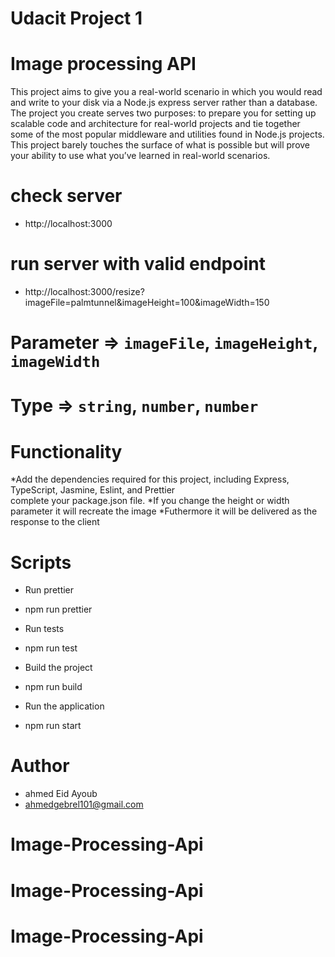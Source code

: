 # Udacit Project 1

# Image processing API

This project aims to give you a real-world scenario in which you would read and write to your disk via a Node.js express server rather than a database. The project you create serves two purposes: to prepare you for setting up scalable code and architecture for real-world projects and tie together some of the most popular middleware and utilities found in Node.js projects. This project barely touches the surface of what is possible but will prove your ability to use what you’ve learned in real-world scenarios.

# check server
  - http://localhost:3000

# run server with valid endpoint

- http://localhost:3000/resize?imageFile=palmtunnel&imageHeight=100&imageWidth=150

# Parameter => `imageFile`, `imageHeight`, `imageWidth`

# Type => `string`, `number`, `number`

# Functionality

*Add the dependencies required for this project, including Express,
TypeScript, Jasmine, Eslint, and Prettier  
 complete your package.json file.
*If you change the height or width parameter it will recreate the image
\*Futhermore it will be delivered as the response to the client

# Scripts

- Run prettier

* npm run prettier

- Run tests

* npm run test

- Build the project

* npm run build

- Run the application

* npm run start

# Author

- ahmed Eid Ayoub
- ahmedgebrel101@gmail.com

# Image-Processing-Api
# Image-Processing-Api
# Image-Processing-Api

